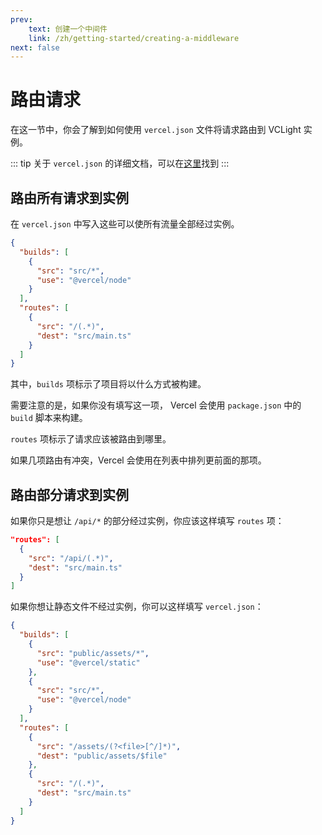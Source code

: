 ```yaml
---
prev: 
    text: 创建一个中间件
    link: /zh/getting-started/creating-a-middleware
next: false
---
```


# 路由请求

在这一节中，你会了解到如何使用 `vercel.json` 文件将请求路由到 VCLight 实例。

::: tip
关于 `vercel.json` 的详细文档，可以在[这里](https://vercel.com/docs/project-configuration)找到
:::

## 路由所有请求到实例

在 `vercel.json` 中写入这些可以使所有流量全部经过实例。

```Json
{
  "builds": [
    {
      "src": "src/*",
      "use": "@vercel/node"
    }
  ],
  "routes": [
    {
      "src": "/(.*)",
      "dest": "src/main.ts"
    }
  ]
}
```

其中，`builds` 项标示了项目将以什么方式被构建。

需要注意的是，如果你没有填写这一项， Vercel 会使用 `package.json` 中的 `build` 脚本来构建。

`routes` 项标示了请求应该被路由到哪里。

如果几项路由有冲突，Vercel 会使用在列表中排列更前面的那项。

## 路由部分请求到实例

如果你只是想让 `/api/*` 的部分经过实例，你应该这样填写 `routes` 项：

```Json
"routes": [
  {
    "src": "/api/(.*)",
    "dest": "src/main.ts"
  }
]
```

如果你想让静态文件不经过实例，你可以这样填写 `vercel.json`：

```Json
{
  "builds": [
    {
      "src": "public/assets/*",
      "use": "@vercel/static"
    },
    {
      "src": "src/*",
      "use": "@vercel/node"
    }
  ],
  "routes": [
    {
      "src": "/assets/(?<file>[^/]*)",
      "dest": "public/assets/$file"
    },
    {
      "src": "/(.*)",
      "dest": "src/main.ts"
    }
  ]
}
```
